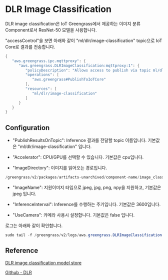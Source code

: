 # DLR Image Classification

DLR image classification은 IoT Greengrass에서 제공하는 이미지 분류 Component로서 ResNet-50 모델을 사용합니다. 

"accessControl"을 보면 아래와 같이 "ml/dlr/image-classification" topic으로 IoT Core로 결과를 전송합니다. 

```java
{
   "aws.greengrass.ipc.mqttproxy": {
      "aws.greengrass.DLRImageClassification:mqttproxy:1": {
         "policyDescription": "Allows access to publish via topic ml/dlr/image-classification.",
         "operations": [
            "aws.greengrass#PublishToIoTCore"
         ],
         "resources": [
            "ml/dlr/image-classification"
         ]
      }
   }
}
```

## Configuration 

- "PublishResultsOnTopic": Inference 결과를 전달할 topic 이름입니다. 기본값은 "ml/dlr/image-classification" 입니다. 

- "Accelerator": CPU/GPU를 선택할 수 있습니다. 기본값은 cpu입니다. 

- "ImageDirectory": 이미지를 읽어오는 경로입니다. 

```java
/greengrass/v2/packages/artifacts-unarchived/component-name/image_classification/sample_images/
```

- "ImageName": 지원이미지 타입으로 jpeg, jpg, png, npy을 지원하고, 기본값은 jpeg 입니다. 

- "InferenceInterval": Inference를 수행하는 주기입니다. 기본값은 3600입니다.

- "UseCamera": 카메라 사용시 설정합니다. 기본값은 false 입니다.

로그는 아래와 같이 확인합니다. 

```java
sudo tail -f /greengrass/v2/logs/aws.greengrass.DLRImageClassification.log
```


## Reference

[DLR image classification model store](https://docs.aws.amazon.com/greengrass/v2/developerguide/dlr-image-classification-model-store-component.html)

[Github - DLR](https://github.com/neo-ai/neo-ai-dlr)

